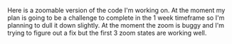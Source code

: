 Here is a zoomable version of the code I'm working on. At the moment my plan is going to be a challenge to complete in the 1 week timeframe so I'm planning to dull it down slightly. At the moment the zoom is buggy and I'm trying to figure out a fix but the first 3 zoom states are working well.
